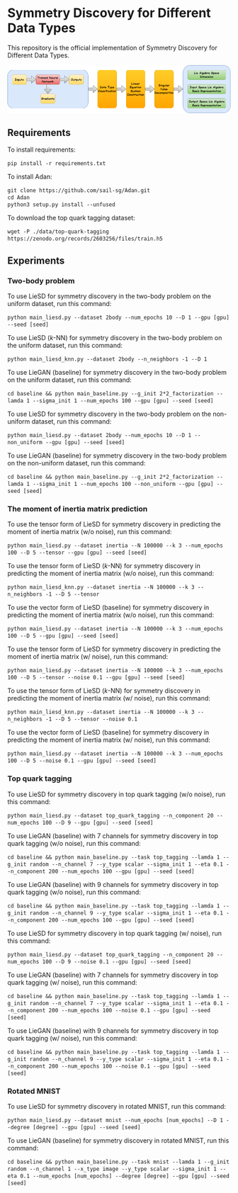 # Symmetry Discovery for Different Data Types

This repository is the official implementation of Symmetry Discovery for Different Data Types.

![image](./introduction.png)

## Requirements

To install requirements:

```shell
pip install -r requirements.txt
```

To install Adan:

```shell
git clone https://github.com/sail-sg/Adan.git
cd Adan
python3 setup.py install --unfused
```

To download the top quark tagging dataset:

```shell
wget -P ./data/top-quark-tagging https://zenodo.org/records/2603256/files/train.h5
```

## Experiments

### Two-body problem

To use LieSD for symmetry discovery in the two-body problem on the uniform dataset, run this command:

```shell
python main_liesd.py --dataset 2body --num_epochs 10 --D 1 --gpu [gpu] --seed [seed]
```

To use LieSD ($k$-NN) for symmetry discovery in the two-body problem on the uniform dataset, run this command:

```shell
python main_liesd_knn.py --dataset 2body --n_neighbors -1 --D 1
```

To use LieGAN (baseline) for symmetry discovery in the two-body problem on the uniform dataset, run this command:

```shell
cd baseline && python main_baseline.py --g_init 2*2_factorization --lamda 1 --sigma_init 1 --num_epochs 100 --gpu [gpu] --seed [seed]
```

To use LieSD for symmetry discovery in the two-body problem on the non-uniform dataset, run this command:

```shell
python main_liesd.py --dataset 2body --num_epochs 10 --D 1 --non_uniform --gpu [gpu] --seed [seed]
```

To use LieGAN (baseline) for symmetry discovery in the two-body problem on the non-uniform dataset, run this command:

```shell
cd baseline && python main_baseline.py --g_init 2*2_factorization --lamda 1 --sigma_init 1 --num_epochs 100 --non_uniform --gpu [gpu] --seed [seed]
```

### The moment of inertia matrix prediction

To use the tensor form of LieSD for symmetry discovery in predicting the moment of inertia matrix (w/o noise), run this command:

```shell
python main_liesd.py --dataset inertia --N 100000 --k 3 --num_epochs 100 --D 5 --tensor --gpu [gpu] --seed [seed]
```

To use the tensor form of LieSD ($k$-NN) for symmetry discovery in predicting the moment of inertia matrix (w/o noise), run this command:

```shell
python main_liesd_knn.py --dataset inertia --N 100000 --k 3 --n_neighbors -1 --D 5 --tensor
```

To use the vector form of LieSD (baseline) for symmetry discovery in predicting the moment of inertia matrix (w/o noise), run this command:

```shell
python main_liesd.py --dataset inertia --N 100000 --k 3 --num_epochs 100 --D 5 --gpu [gpu] --seed [seed]
```

To use the tensor form of LieSD for symmetry discovery in predicting the moment of inertia matrix (w/ noise), run this command:

```shell
python main_liesd.py --dataset inertia --N 100000 --k 3 --num_epochs 100 --D 5 --tensor --noise 0.1 --gpu [gpu] --seed [seed]
```

To use the tensor form of LieSD ($k$-NN) for symmetry discovery in predicting the moment of inertia matrix (w/ noise), run this command:

```shell
python main_liesd_knn.py --dataset inertia --N 100000 --k 3 --n_neighbors -1 --D 5 --tensor --noise 0.1
```

To use the vector form of LieSD (baseline) for symmetry discovery in predicting the moment of inertia matrix (w/ noise), run this command:

```shell
python main_liesd.py --dataset inertia --N 100000 --k 3 --num_epochs 100 --D 5 --noise 0.1 --gpu [gpu] --seed [seed]
```

### Top quark tagging

To use LieSD for symmetry discovery in top quark tagging (w/o noise), run this command:

```shell
python main_liesd.py --dataset top_quark_tagging --n_component 20 --num_epochs 100 --D 9 --gpu [gpu] --seed [seed]
```

To use LieGAN (baseline) with 7 channels for symmetry discovery in top quark tagging (w/o noise), run this command:

```shell
cd baseline && python main_baseline.py --task top_tagging --lamda 1 --g_init random --n_channel 7 --y_type scalar --sigma_init 1 --eta 0.1 --n_component 200 --num_epochs 100 --gpu [gpu] --seed [seed]
```

To use LieGAN (baseline) with 9 channels for symmetry discovery in top quark tagging (w/o noise), run this command:

```shell
cd baseline && python main_baseline.py --task top_tagging --lamda 1 --g_init random --n_channel 9 --y_type scalar --sigma_init 1 --eta 0.1 --n_component 200 --num_epochs 100 --gpu [gpu] --seed [seed]
```

To use LieSD for symmetry discovery in top quark tagging (w/ noise), run this command:

```shell
python main_liesd.py --dataset top_quark_tagging --n_component 20 --num_epochs 100 --D 9 --noise 0.1 --gpu [gpu] --seed [seed]
```

To use LieGAN (baseline) with 7 channels for symmetry discovery in top quark tagging (w/ noise), run this command:

```shell
cd baseline && python main_baseline.py --task top_tagging --lamda 1 --g_init random --n_channel 7 --y_type scalar --sigma_init 1 --eta 0.1 --n_component 200 --num_epochs 100 --noise 0.1 --gpu [gpu] --seed [seed]
```

To use LieGAN (baseline) with 9 channels for symmetry discovery in top quark tagging (w/ noise), run this command:

```shell
cd baseline && python main_baseline.py --task top_tagging --lamda 1 --g_init random --n_channel 9 --y_type scalar --sigma_init 1 --eta 0.1 --n_component 200 --num_epochs 100 --noise 0.1 --gpu [gpu] --seed [seed]
```

### Rotated MNIST

To use LieSD for symmetry discovery in rotated MNIST, run this command:

```shell
python main_liesd.py --dataset mnist --num_epochs [num_epochs] --D 1 --degree [degree] --gpu [gpu] --seed [seed]
```

To use LieGAN (baseline) for symmetry discovery in rotated MNIST, run this command:

```shell
cd baseline && python main_baseline.py --task mnist --lamda 1 --g_init random --n_channel 1 --x_type image --y_type scalar --sigma_init 1 --eta 0.1 --num_epochs [num_epochs] --degree [degree] --gpu [gpu] --seed [seed]
```